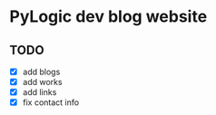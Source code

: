 # PyLogic dev blog website

## TODO

- [x] add blogs
- [x] add works
- [x] add links
- [x] fix contact info
